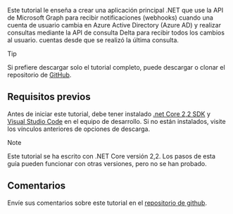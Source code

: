 <!-- markdownlint-disable MD002 MD041 -->

Este tutorial le enseña a crear una aplicación principal .NET que use la API de Microsoft Graph para recibir notificaciones (webhooks) cuando una cuenta de usuario cambia en Azure Active Directory (Azure AD) y realizar consultas mediante la API de consulta Delta para recibir todos los cambios al usuario. cuentas desde que se realizó la última consulta.

> [!TIP]
> Si prefiere descargar solo el tutorial completo, puede descargar o clonar el repositorio de [GitHub](https://github.com/microsoftgraph/msgraph-training-changenotifications).

## <a name="prerequisites"></a>Requisitos previos

Antes de iniciar este tutorial, debe tener instalado [.net Core 2,2 SDK](https://dotnet.microsoft.com/download) y [Visual Studio Code](https://code.visualstudio.com/) en el equipo de desarrollo. Si no están instalados, visite los vínculos anteriores de opciones de descarga.

> [!NOTE]
> Este tutorial se ha escrito con .NET Core versión 2,2. Los pasos de esta guía pueden funcionar con otras versiones, pero no se han probado.

## <a name="feedback"></a>Comentarios

Envíe sus comentarios sobre este tutorial en el [repositorio de github](https://github.com/microsoftgraph/msgraph-training-changenotifications).